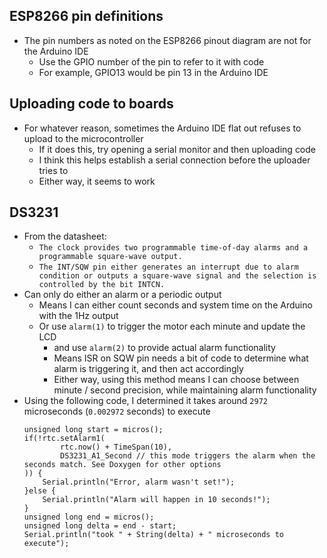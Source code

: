 ## ESP8266 pin definitions
- The pin numbers as noted on the ESP8266 pinout diagram are not for the Arduino IDE
	- Use the GPIO number of the pin to refer to it with code
	- For example, GPIO13 would be pin 13 in the Arduino IDE

## Uploading code to boards
- For whatever reason, sometimes the Arduino IDE flat out refuses to upload to the microcontroller
	- If it does this, try opening a serial monitor and then uploading code
	- I think this helps establish a serial connection before the uploader tries to
	- Either way, it seems to work

## DS3231
- From the datasheet:
	- `The clock provides two programmable time-of-day alarms and a programmable square-wave output.`
	- `The INT/SQW pin either generates an interrupt due to alarm condition or outputs a square-wave signal and the selection is controlled by the bit INTCN.`
- Can only do either an alarm or a periodic output
	- Means I can either count seconds and system time on the Arduino with the 1Hz output
	- Or use `alarm(1)` to trigger the motor each minute and update the LCD
		- and use `alarm(2)` to provide actual alarm functionality
		- Means ISR on SQW pin needs a bit of code to determine what alarm is triggering it, and then act accordingly
		- Either way, using this method means I can choose between minute / second precision, while maintaining alarm functionality
- Using the following code, I determined it takes around `2972` microseconds (`0.002972` seconds) to execute
	```
	unsigned long start = micros();
    if(!rtc.setAlarm1(
            rtc.now() + TimeSpan(10),
            DS3231_A1_Second // this mode triggers the alarm when the seconds match. See Doxygen for other options
    )) {
        Serial.println("Error, alarm wasn't set!");
    }else {
        Serial.println("Alarm will happen in 10 seconds!");  
    }
    unsigned long end = micros();
    unsigned long delta = end - start;
    Serial.println("took " + String(delta) + " microseconds to execute");
	```
